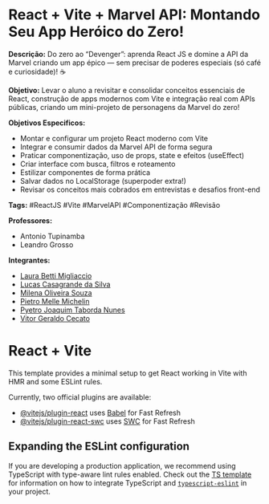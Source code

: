 # React + Vite + Marvel API: Montando Seu App Heróico do Zero!

**Descrição:** Do zero ao “Devenger”: aprenda React JS e domine a API da Marvel criando um app épico — sem precisar de poderes especiais (só café e curiosidade)! ☕

**Objetivo:** Levar o aluno a revisitar e consolidar conceitos essenciais de React, construção de apps modernos com Vite e integração real com APIs públicas, criando um mini-projeto de personagens da Marvel do zero!

**Objetivos Especificos:**
- Montar e configurar um projeto React moderno com Vite
- Integrar e consumir dados da Marvel API de forma segura
- Praticar componentização, uso de props, state e efeitos (useEffect)
- Criar interface com busca, filtros e roteamento
- Estilizar componentes de forma prática
- Salvar dados no LocalStorage (superpoder extra!)
- Revisar os conceitos mais cobrados em entrevistas e desafios front-end

**Tags:** #ReactJS #Vite #MarvelAPI #Componentização #Revisão

**Professores:**
- Antonio Tupinamba
- Leandro Grosso

**Integrantes:**
- [Laura Betti Migliaccio]()
- [Lucas Casagrande da Silva](https://www.linkedin.com/in/lucascasagrandesilva/)
- [Milena Oliveira Souza](https://www.linkedin.com/in/milena-oliveira-souza-18324034a/)
- [Pietro Melle Michelin](https://www.linkedin.com/in/pietro-michelin/)
- [Pyetro Joaquim Taborda Nunes](https://www.linkedin.com/in/pyetro-joaquim-nunes/)
- [Vitor Geraldo Cecato](https://www.linkedin.com/in/vitorgcecato)

# React + Vite

This template provides a minimal setup to get React working in Vite with HMR and some ESLint rules.

Currently, two official plugins are available:

- [@vitejs/plugin-react](https://github.com/vitejs/vite-plugin-react/blob/main/packages/plugin-react) uses [Babel](https://babeljs.io/) for Fast Refresh
- [@vitejs/plugin-react-swc](https://github.com/vitejs/vite-plugin-react/blob/main/packages/plugin-react-swc) uses [SWC](https://swc.rs/) for Fast Refresh

## Expanding the ESLint configuration

If you are developing a production application, we recommend using TypeScript with type-aware lint rules enabled. Check out the [TS template](https://github.com/vitejs/vite/tree/main/packages/create-vite/template-react-ts) for information on how to integrate TypeScript and [`typescript-eslint`](https://typescript-eslint.io) in your project.
